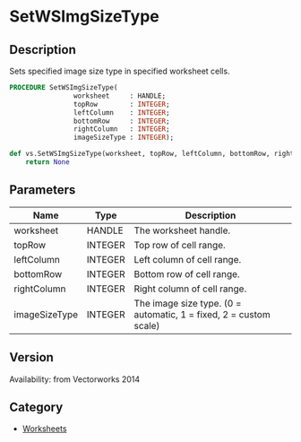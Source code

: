 # SetWSImgSizeType

## Description
Sets specified image size type in specified worksheet cells.

```pascal
PROCEDURE SetWSImgSizeType(
				worksheet     : HANDLE;
				topRow        : INTEGER;
				leftColumn    : INTEGER;
				bottomRow     : INTEGER;
				rightColumn   : INTEGER;
				imageSizeType : INTEGER);
```

```python
def vs.SetWSImgSizeType(worksheet, topRow, leftColumn, bottomRow, rightColumn, imageSizeType):
    return None
```

## Parameters
|Name|Type|Description|
|---|---|---|
|worksheet|HANDLE|The worksheet handle.|
|topRow|INTEGER|Top row of cell range.|
|leftColumn|INTEGER|Left column of cell range.|
|bottomRow|INTEGER|Bottom row of cell range.|
|rightColumn|INTEGER|Right column of cell range.|
|imageSizeType|INTEGER|The image size type. (0 = automatic, 1 = fixed, 2 = custom scale)|

## Version
Availability: from Vectorworks 2014

## Category
* [Worksheets](../Categories/Worksheets.md)
